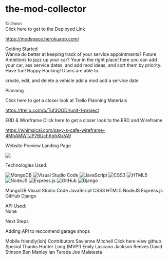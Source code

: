 # the-mod-collector
𝔐𝔬𝔡𝔰𝔭𝔞𝔠𝔢  
Click here to get to the Deployed Link  

https://modspace.herokuapp.com/

Getting Started  
Wanna do better at keeping track of your service appointments? Future 
Ambitions to jazz up your car?  Your in the right place! here you can add your car, ass service dates, and add mod ideas, and sort them by priority. Have fun! Happy Hacking!
Users are able to:

create, edit, and delete a vehicle
add a mod
add a service date  

Planning  

Click here to get a closer look at Trello Planning Materials  

https://trello.com/b/Tuf3OODI/unit-1-project  

ERD & Wireframe
Click here to get a closer look to the ERD and Wireframe  

https://whimsical.com/savy-s-cafe-wireframe-4MhAMWTJP7BUchAghXb7A9  

Website Preview
Landing Page

 <image src= 'main_app/static/images/Screen Shot 2022-08-12 at 8.59.28 AM.png'/>

Technologies Used:  

![MongoDB](https://img.shields.io/badge/MongoDB-%234ea94b.svg?style=for-the-badge&logo=mongodb&logoColor=white)
  ![Visual Studio Code](https://img.shields.io/badge/Visual%20Studio%20Code-0078d7.svg?style=for-the-badge&logo=visual-studio-code&logoColor=white)
  ![JavaScript](https://img.shields.io/badge/javascript-%23323330.svg?style=for-the-badge&logo=javascript&logoColor=%23F7DF1E)
  ![CSS3](https://img.shields.io/badge/css3-%231572B6.svg?style=for-the-badge&logo=css3&logoColor=white)
  ![HTML5](https://img.shields.io/badge/html5-%23E34F26.svg?style=for-the-badge&logo=html5&logoColor=white)
  ![NodeJS](https://img.shields.io/badge/node.js-6DA55F?style=for-the-badge&logo=node.js&logoColor=white)
  ![Express.js](https://img.shields.io/badge/express.js-%23404d59.svg?style=for-the-badge&logo=express&logoColor=%2361DAFB)
  ![GitHub](https://img.shields.io/badge/github-%23121011.svg?style=for-the-badge&logo=github&logoColor=white)
  ![Django](https://img.shields.io/badge/github-%23121011.svg?style=for-the-badge&logo=github&logoColor=white)




MongoDB Visual Studio Code JavaScript CSS3 HTML5 NodeJS Express.js GitHub Django

API Used:  
None

Next Steps  

Adding API to reccomend garage shops  

Mobile friendly(ish)
Contributors
Savienne Mitchell Click here view github
Special Thanks
Hunter Long (MVP!)
Emily Lascano
Jackson Reeves
David Stinson
Ben Manley
Ian Terada
Joe Malatesta